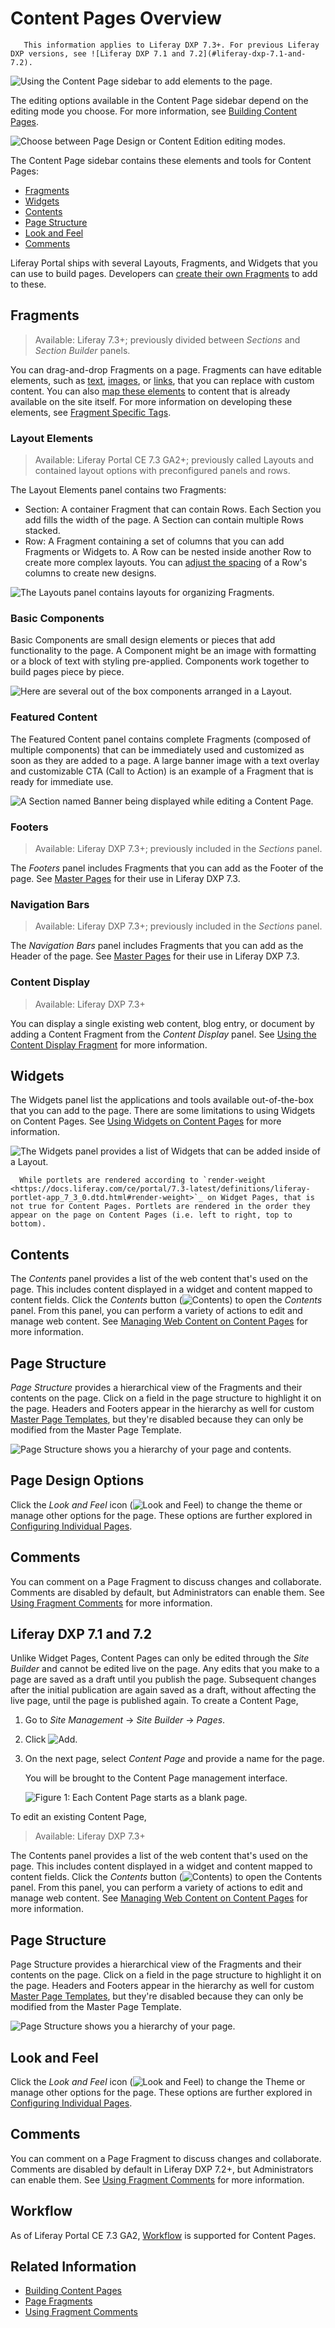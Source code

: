 # Content Pages Overview

```note::
   This information applies to Liferay DXP 7.3+. For previous Liferay DXP versions, see ![Liferay DXP 7.1 and 7.2](#liferay-dxp-7.1-and-7.2).
```

![Using the Content Page sidebar to add elements to the page.](./content-pages-overview/images/14.png)

The editing options available in the Content Page sidebar depend on the editing mode you choose. For more information, see [Building Content Pages](./building-content-pages.md).

![Choose between Page Design or Content Edition editing modes.](building-content-pages/images/18.png)

The Content Page sidebar contains these elements and tools for Content Pages:

* [Fragments](#fragments)
* [Widgets](#widgets)
* [Contents](#contents)
* [Page Structure](#page-structure)
* [Look and Feel](#look-and-feel)
* [Comments](#comments)

Liferay Portal ships with several Layouts, Fragments, and Widgets that you can use to build pages. Developers can [create their own Fragments](../../developer-guide/developing-page-fragments/developing-fragments-intro.md) to add to these.

## Fragments

> Available: Liferay 7.3+; previously divided between *Sections* and *Section Builder* panels.

You can drag-and-drop Fragments on a page. Fragments can have editable elements, such as [text](./building-content-pages.md#editing-text), [images](./building-content-pages.md#editing-an-image), or [links](./building-content-pages.md#editing-a-hyperlink), that you can replace with custom content. You can also [map these elements](./building-content-pages.md#mapping-content) to content that is already available on the site itself. For more information on developing these elements, see [Fragment Specific Tags](../../developer-guide/developing-page-fragments/fragment-specific-tags-reference.md).

### Layout Elements

> Available: Liferay Portal CE 7.3 GA2+; previously called Layouts and contained layout options with preconfigured panels and rows.

The Layout Elements panel contains two Fragments:

* Section: A container Fragment that can contain Rows. Each Section you add fills the width of the page. A Section can contain multiple Rows stacked.
* Row: A Fragment containing a set of columns that you can add Fragments or Widgets to. A Row can be nested inside another Row to create more complex layouts. You can [adjust the spacing](./building-content-pages.md#configuring-a-row-s-columns) of a Row's columns to create new designs.

![The Layouts panel contains layouts for organizing Fragments.](content-pages-overview/images/16.png)

### Basic Components

Basic Components are small design elements or pieces that add functionality to the page. A Component might be an image with formatting or a block of text with styling pre-applied. Components work together to build pages piece by piece.

![Here are several out of the box components arranged in a Layout.](./content-pages-overview/images/05.png)

### Featured Content

The Featured Content panel contains complete Fragments (composed of multiple components) that can be immediately used and customized as soon as they are added to a page. A large banner image with a text overlay and customizable CTA (Call to Action) is an example of a Fragment that is ready for immediate use.
<!-- An image with better text contrast would probably be a better example here - to help the image / text / CTA button stand out from one another more. -->
![A Section named Banner being displayed while editing a Content Page.](./content-pages-overview/images/01.png)

### Footers

<!-- ```note::
   Available in Liferay DXP 7.3+. These Fragments were previously included in the *Sections* panel.
``` -->

> Available: Liferay DXP 7.3+; previously included in the *Sections* panel.

The *Footers* panel includes Fragments that you can add as the Footer of the page. See [Master Pages](../defining-headers-and-footers/master-page-templates.md) for their use in Liferay DXP 7.3.

### Navigation Bars

<!-- ```note::
   Available in Liferay DXP 7.3+. These Fragments were previously included in the *Sections* panel.
``` -->

> Available: Liferay DXP 7.3+; previously included in the *Sections* panel.

The *Navigation Bars* panel includes Fragments that you can add as the Header of the page. See [Master Pages](../defining-headers-and-footers/master-page-templates.md) for their use in Liferay DXP 7.3.

### Content Display

<!-- ```note::
   Available in Liferay DXP 7.3+.
``` -->

> Available: Liferay DXP 7.3+

You can display a single existing web content, blog entry, or document by adding a Content Fragment from the *Content Display* panel. See [Using the Content Display Fragment](./using-fragments.md#using-the-content-fragment) for more information.

## Widgets

The Widgets panel list the applications and tools available out-of-the-box that you can add to the page. There are some limitations to using Widgets on Content Pages. See [Using Widgets on Content Pages](./using-widgets-on-a-content-page.md) for more information.

![The Widgets panel provides a list of Widgets that can be added inside of a Layout.](./content-pages-overview/images/06.png)

```note::
  While portlets are rendered according to `render-weight <https://docs.liferay.com/ce/portal/7.3-latest/definitions/liferay-portlet-app_7_3_0.dtd.html#render-weight>`_ on Widget Pages, that is not true for Content Pages. Portlets are rendered in the order they appear on the page on Content Pages (i.e. left to right, top to bottom).
```

## Contents

The *Contents* panel provides a list of the web content that's used on the page. This includes content displayed in a widget and content mapped to content fields. Click the *Contents* button (![Contents](../../../images/icon-contents.png)) to open the *Contents* panel. From this panel, you can perform a variety of actions to edit and manage web content. See [Managing Web Content on Content Pages](./managing-web-content-on-content-pages.md) for more information.

## Page Structure

*Page Structure* provides a hierarchical view of the Fragments and their contents on the page. Click on a field in the page structure to highlight it on the page. Headers and Footers appear in the hierarchy as well for custom [Master Page Templates](../defining-headers-and-footers/master-page-templates.md), but they're disabled because they can only be modified from the Master Page Template.

![Page Structure shows you a hierarchy of your page and contents.](./content-pages-overview/images/08.png)

## Page Design Options

Click the *Look and Feel* icon (![Look and Feel](../../../images/icon-look-and-feel.png)) to change the theme or manage other options for the page. These options are further explored in [Configuring Individual Pages](../page-settings/configuring-individual-pages.md#look-and-feel).

## Comments

You can comment on a Page Fragment to discuss changes and collaborate. Comments are disabled by default, but Administrators can enable them. See [Using Fragment Comments](./using-fragment-comments.md) for more information.

<!-- 
####################################################
Content from Liferay Help Center follows
####################################################
-->

## Liferay DXP 7.1 and 7.2

<!-- This content belongs to the "Content Page Management Interface" article in Liferay Help Center. -->

Unlike Widget Pages, Content Pages can only be edited through the *Site 
Builder* and cannot be edited live on the page. Any edits that you make to a 
page are saved as a draft until you publish the page. Subsequent changes 
after the initial publication are again saved as a draft, without affecting the 
live page, until the page is published again. To create a Content Page,

1.  Go to *Site Management* &rarr; *Site Builder* &rarr; *Pages*.

2.  Click ![Add](../../../images/icon-add.png).

3.  On the next page, select *Content Page* and provide a name for the page.

    You will be brought to the Content Page management interface.
 
    ![Figure 1: Each Content Page starts as a blank page.](./content-pages-overview/images/20.png)

To edit an existing Content Page,

> Available: Liferay DXP 7.3+

The Contents panel provides a list of the web content that's used on the page. This includes content displayed in a widget and content mapped to content fields. Click the *Contents* button (![Contents](../../../images/icon-contents.png)) to open the Contents panel. From this panel, you can perform a variety of actions to edit and manage web content. See [Managing Web Content on Content Pages](./managing-web-content-on-content-pages.md) for more information.

## Page Structure

Page Structure provides a hierarchical view of the Fragments and their contents on the page. Click on a field in the page structure to highlight it on the page. Headers and Footers appear in the hierarchy as well for custom [Master Page Templates](../defining-headers-and-footers/master-page-templates.md), but they're disabled because they can only be modified from the Master Page Template.

![Page Structure shows you a hierarchy of your page.](./content-pages-overview/images/08.png)

## Look and Feel

Click the *Look and Feel* icon (![Look and Feel](../../../images/icon-look-and-feel.png)) to change the Theme or manage other options for the page. These options are further explored in [Configuring Individual Pages](../page-settings/configuring-individual-pages.md#look-and-feel).

## Comments

You can comment on a Page Fragment to discuss changes and collaborate. Comments are disabled by default in Liferay DXP 7.2+, but Administrators can enable them. See [Using Fragment Comments](./using-fragment-comments.md) for more information.

## Workflow

As of Liferay Portal CE 7.3 GA2, [Workflow](../../../process-automation/workflow/user-guide/introduction-to-workflow.md) is supported for Content Pages.

## Related Information

* [Building Content Pages](./building-content-pages.md)
* [Page Fragments](../../displaying-content/using-fragments/using-page-fragments.md)
* [Using Fragment Comments](./using-fragment-comments.md)

